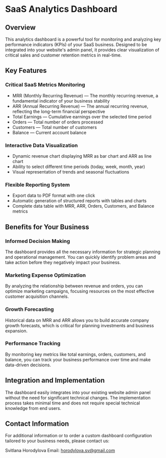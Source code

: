 # SaaS Analytics Dashboard

## Overview

This analytics dashboard is a powerful tool for monitoring and analyzing key performance indicators (KPIs) of your SaaS business. Designed to be integrated into your website's admin panel, it provides clear visualization of critical sales and customer retention metrics in real-time.

## Key Features
### Critical SaaS Metrics Monitoring
- MRR (Monthly Recurring Revenue) — The monthly recurring revenue, a fundamental indicator of your business stability
- ARR (Annual Recurring Revenue) — The annual recurring revenue, reflecting the long-term financial perspective
- Total Earnings — Cumulative earnings over the selected time period
- Orders — Total number of orders processed
- Customers — Total number of customers
- Balance — Current account balance
### Interactive Data Visualization
- Dynamic revenue chart displaying MRR as bar chart and ARR as line chart
- Ability to select different time periods (today, week, month, year)
- Visual representation of trends and seasonal fluctuations
### Flexible Reporting System
- Export data to PDF format with one click
- Automatic generation of structured reports with tables and charts
- Complete data table with MRR, ARR, Orders, Customers, and Balance metrics
## Benefits for Your Business
### Informed Decision Making
The dashboard provides all the necessary information for strategic planning and operational management. You can quickly identify problem areas and take action before they negatively impact your business.

### Marketing Expense Optimization
By analyzing the relationship between revenue and orders, you can optimize marketing campaigns, focusing resources on the most effective customer acquisition channels.

### Growth Forecasting
Historical data on MRR and ARR allows you to build accurate company growth forecasts, which is critical for planning investments and business expansion.

### Performance Tracking
By monitoring key metrics like total earnings, orders, customers, and balance, you can track your business performance over time and make data-driven decisions.

## Integration and Implementation
The dashboard easily integrates into your existing website admin panel without the need for significant technical changes. The implementation process takes minimal time and does not require special technical knowledge from end users.

## Contact Information
For additional information or to order a custom dashboard configuration tailored to your business needs, please contact us:

Svitlana Horodylova Email: horodylova.sv@gmail.com


